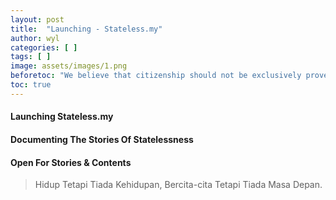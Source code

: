 ```yaml
---
layout: post
title:  "Launching - Stateless.my"
author: wyl
categories: [ ]
tags: [ ]
image: assets/images/1.png
beforetoc: "We believe that citizenship should not be exclusively proven via papers. Every Malaysians can be stateless, every stateless person can be Malaysian."
toc: true
---
```


#### Launching Stateless.my

#### Documenting The Stories Of Statelessness

#### Open For Stories & Contents

> Hidup Tetapi Tiada Kehidupan, Bercita-cita Tetapi Tiada Masa Depan.